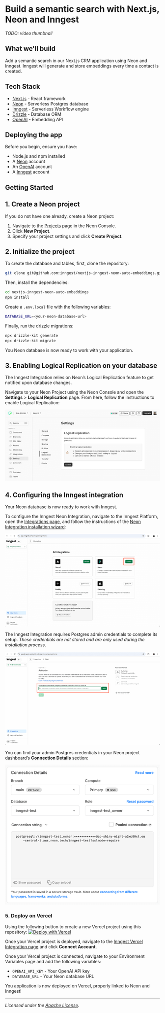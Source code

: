 # Build a semantic search with Next.js, Neon and Inngest

_TODO: video thumbnail_

## What we'll build

Add a semantic search in our Next.js CRM application using Neon and Inngest.
Inngest will generate and store embeddings every time a contact is created.

## Tech Stack

- [Next.js](https://nextjs.org/) - React framework
- [Neon](https://neon.tech/docs/guides/nextjs) - Serverless Postgres database
- [Inngest](https://www.inngest.com/docs/quick-start) - Serverless Workflow engine
- [Drizzle](https://orm.drizzle.team/) - Database ORM
- [OpenAI](https://platform.openai.com/) - Embedding API

## Deploying the app

Before you begin, ensure you have:

- Node.js and npm installed
- A [Neon](https://neon.tech) account
- An [OpenAI](https://platform.openai.com/) account
- A [Inngest](https://www.inngest.com/) account

## Getting Started

## 1. Create a Neon project

If you do not have one already, create a Neon project:

1. Navigate to the [Projects](https://console.neon.tech/app/projects) page in the Neon Console.
2. Click **New Project**.
3. Specify your project settings and click **Create Project**.

## 2. Initialize the project

To create the database and tables, first, clone the repository:

```bash
git clone git@github.com:inngest/nextjs-inngest-neon-auto-embeddings.git
```

Then, install the dependencies:

```bash
cd nextjs-inngest-neon-auto-embeddings
npm install
```

Create a `.env.local` file with the following variables:

```bash
DATABASE_URL=<your-neon-database-url>
```

Finally, run the drizzle migrations:

```bash
npx drizzle-kit generate
npx drizzle-kit migrate
```

You Neon database is now ready to work with your application.

## 3. Enabling Logical Replication on your database

The Inngest Integration relies on Neon’s Logical Replication feature to get notified upon database changes.

Navigate to your Neon Project using the Neon Console and open the **Settings** > **Logical Replication** page. From here, follow the instructions to enable Logical Replication:

![Neon dashboard settings with option to enable logical replication](./readme-assets/neon-console-settings-logical-replication.png)

## 4. Configuring the Inngest integration

Your Neon database is now ready to work with Inngest.

To configure the Inngest Neon Integration, navigate to the Inngest Platform, open the [Integrations page](https://app.inngest.com/settings/integrations?utm_source=neon&utm_medium=trigger-serverless-functions-guide), and follow the instructions of the [Neon Integration installation wizard](https://app.inngest.com/settings/integrations/neon/connect?utm_source=neon&utm_medium=trigger-serverless-functions-guide):

![Neon integration card inside the Inngest integrations page](./readme-assets/inngest-integrations-page.png)

The Inngest Integration requires Postgres admin credentials to complete its setup. _These credentials are not stored and are only used during the installation process_.

![Neon authorization step inside the Inngest integrations page](./readme-assets/inngest-integration-neon-authorize-step.png)

You can find your admin Postgres credentials in your Neon project dashboard’s **Connection Details** section:

![Connection details section on the Neon console dashboard](./readme-assets/neon-console-connection-details.png)

### 5. Deploy on Vercel

Using the following button to create a new Vercel project using this repository:
[![Deploy with Vercel](https://vercel.com/button)](https://vercel.com/new/clone?repository-url=https%3A%2F%2Fgithub.com%2Finngest%2Fnextjs-inngest-neon-auto-embeddings)

Once your Vercel project is deployed, navigate to the [Inngest Vercel Integration page](https://vercel.com/integrations/inngest) and click **Connect Account**.

Once your Vercel project is connected, navigate to your Environment Variables page and add the following variables:

- `OPENAI_API_KEY` - Your OpenAI API key
- `DATABASE_URL` - Your Neon database URL

You application is now deployed on Vercel, properly linked to Neon and Inngest!

---

_Licensed under the [Apache License](./LICENSE)._
